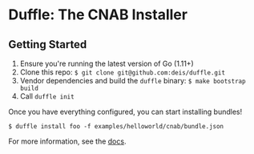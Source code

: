 # Duffle: The CNAB Installer

## Getting Started

1. Ensure you're running the latest version of Go (1.11+)
2. Clone this repo: `$ git clone git@github.com:deis/duffle.git`
3. Vendor dependencies and build the `duffle` binary: `$ make bootstrap build`
4. Call `duffle init`

Once you have everything configured, you can start installing bundles!

```
$ duffle install foo -f examples/helloworld/cnab/bundle.json
```


For more information, see the [docs](docs/000-index.md).
